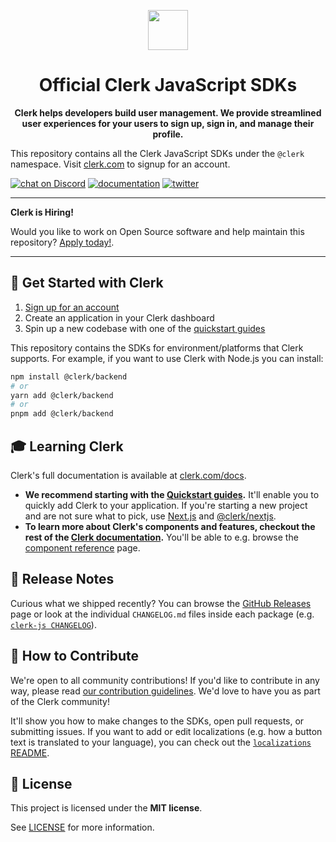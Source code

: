 <p align="center">
  <a href="https://clerk.com?utm_source=github&utm_medium=clerk_javascript" target="_blank" rel="noopener noreferrer">
    <picture>
      <source media="(prefers-color-scheme: dark)" srcset="https://images.clerk.com/static/logo-dark-mode-400x400.png">
      <img src="https://images.clerk.com/static/logo-light-mode-400x400.png" height="64">
    </picture>
  </a>
  <br />
</p>
<h1 align="center">
  Official Clerk JavaScript SDKs
</h1>
<p align="center">
  <strong>
    Clerk helps developers build user management. We provide streamlined user experiences for your users to sign up, sign in, and manage their profile.
  </strong>
</p>

This repository contains all the Clerk JavaScript SDKs under the `@clerk` namespace. Visit [clerk.com](https://clerk.com) to signup for an account.

[![chat on Discord](https://img.shields.io/discord/856971667393609759.svg?logo=discord)](https://clerk.com/discord)
[![documentation](https://img.shields.io/badge/documentation-clerk-green.svg)](https://clerk.com/docs)
[![twitter](https://img.shields.io/twitter/follow/ClerkDev?style=social)](https://twitter.com/intent/follow?screen_name=ClerkDev)

---

**Clerk is Hiring!**

Would you like to work on Open Source software and help maintain this repository? [Apply today!](https://jobs.ashbyhq.com/clerk).

---

## 🚀 Get Started with Clerk

1. [Sign up for an account](https://dashboard.clerk.com/sign-up?utm_source=github&utm_medium=clerk_js_repo_readme)
1. Create an application in your Clerk dashboard
1. Spin up a new codebase with one of the [quickstart guides](https://clerk.com/docs/quickstarts/overview?utm_source=github&utm_medium=clerk_js_repo_readme)

This repository contains the SDKs for environment/platforms that Clerk supports. For example, if you want to use Clerk with Node.js you can install:

```sh
npm install @clerk/backend
# or
yarn add @clerk/backend
# or
pnpm add @clerk/backend
```

## 🎓 Learning Clerk

Clerk's full documentation is available at [clerk.com/docs](https://clerk.com/docs?utm_source=github&utm_medium=clerk_js_repo_readme).

- **We recommend starting with the [Quickstart guides](https://clerk.com/docs/quickstarts/overview).** It'll enable you to quickly add Clerk to your application. If you're starting a new project and are not sure what to pick, use [Next.js](https://nextjs.org/docs/getting-started/installation) and [@clerk/nextjs](https://clerk.com/docs/quickstarts/nextjs).
- **To learn more about Clerk's components and features, checkout the rest of the [Clerk documentation](https://clerk.com/docs?utm_source=github&utm_medium=clerk_js_repo_readme).** You'll be able to e.g. browse the [component reference](https://clerk.com/docs/components/overview?utm_source=github&utm_medium=clerk_js_repo_readme) page.

## 🚢 Release Notes

Curious what we shipped recently? You can browse the [GitHub Releases](https://github.com/clerk/javascript/releases) page or look at the individual `CHANGELOG.md` files inside each package (e.g. [`clerk-js CHANGELOG`](https://github.com/clerk/javascript/blob/main/packages/clerk-js/CHANGELOG.md)).

## 🤝 How to Contribute

We're open to all community contributions! If you'd like to contribute in any way, please read [our contribution guidelines](https://github.com/clerk/javascript/blob/main/docs/CONTRIBUTING.md). We'd love to have you as part of the Clerk community!

It'll show you how to make changes to the SDKs, open pull requests, or submitting issues. If you want to add or edit localizations (e.g. how a button text is translated to your language), you can check out the [`localizations` README](./packages/localizations/README.md).

## 📝 License

This project is licensed under the **MIT license**.

See [LICENSE](https://github.com/clerk/javascript/blob/main/LICENSE) for more information.
